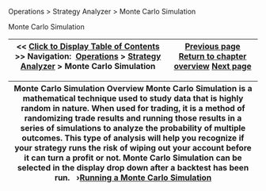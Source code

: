 ﻿


Operations \> Strategy Analyzer \> Monte Carlo Simulation






















Monte Carlo Simulation







| \<\< [Click to Display Table of Contents](monte_carlo_simulation.md) \>\> **Navigation:**     [Operations](operations.md) \> [Strategy Analyzer](strategy_analyzer.md) \> Monte Carlo Simulation | [Previous page](reviewing_performance_results.md) [Return to chapter overview](strategy_analyzer.md) [Next page](running_a_monte_carlo_simulati.md) |
| --- | --- |













| Monte Carlo Simulation Overview Monte Carlo Simulation is a mathematical technique used to study data that is highly random in nature. When used for trading, it is a method of randomizing trade results and running those results in a series of simulations to analyze the probability of multiple outcomes. This type of analysis will help you recognize if your strategy runs the risk of wiping out your account before it can turn a profit or not. Monte Carlo Simulation can be selected in the display drop down after a backtest has been run.    ›[Running a Monte Carlo Simulation](running_a_monte_carlo_simulati.md) |
| --- |









